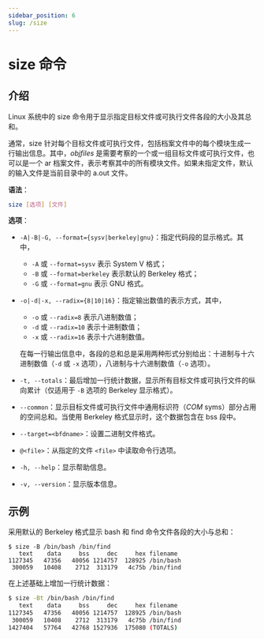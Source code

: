 ```yaml
---
sidebar_position: 6
slug: /size
---
```


# size 命令



## 介绍

Linux 系统中的 size 命令用于显示指定目标文件或可执行文件各段的大小及其总和。

通常，size 针对每个目标文件或可执行文件，包括档案文件中的每个模块生成一行输出信息。其中，*objfiles* 是需要考察的一个或一组目标文件或可执行文件，也可以是一个 ar 档案文件，表示考察其中的所有模块文件。如果未指定文件，默认的输入文件是当前目录中的 a.out 文件。

**语法**：

```bash
size [选项] [文件]
```

**选项**：

- `-A|-B|-G, --format={sysv|berkeley|gnu}`：指定代码段的显示格式。其中，

  - `-A` 或 `--format=sysv` 表示 System V 格式；
  - `-B` 或 `--format=berkeley` 表示默认的 Berkeley 格式；
  - `-G` 或 `--format=gnu` 表示 GNU 格式。

- `-o|-d|-x, --radix={8|10|16}`：指定输出数值的表示方式，其中，

  - `-o` 或 `--radix=8` 表示八进制数值；
  - `-d` 或 `--radix=10` 表示十进制数值；
  - `-x` 或 `--radix=16` 表示十六进制数值。

  在每一行输出信息中，各段的总和总是采用两种形式分别给出：十进制与十六进制数值（`-d` 或 `-x` 选项），八进制与十六进制数值（`-o` 选项）。

- `-t, --totals`：最后增加一行统计数据，显示所有目标文件或可执行文件的纵向累计（仅适用于 `-B` 选项的 Berkeley 显示格式）。

- `--common`：显示目标文件或可执行文件中通用标识符（*COM* syms）部分占用的空间总和。当使用 Berkeley 格式显示时，这个数据包含在 bss 段中。

- `--target=<bfdname>`：设置二进制文件格式。

- `@<file>`：从指定的文件 `<file>` 中读取命令行选项。

- `-h, --help`：显示帮助信息。

- `-v, --version`：显示版本信息。



## 示例

采用默认的 Berkeley 格式显示 bash 和 find 命令文件各段的大小与总和：

```shell
$ size -B /bin/bash /bin/find
   text	   data	    bss	    dec	    hex	filename
1127345	  47356	  40056	1214757	 128925	/bin/bash
 300059	  10408	   2712	 313179	  4c75b	/bin/find
```

在上述基础上增加一行统计数据：

```bash
$ size -Bt /bin/bash /bin/find
   text	   data	    bss	    dec	    hex	filename
1127345	  47356	  40056	1214757	 128925	/bin/bash
 300059	  10408	   2712	 313179	  4c75b	/bin/find
1427404	  57764	  42768	1527936	 175080	(TOTALS)
```

